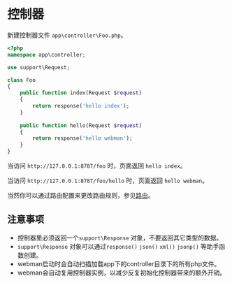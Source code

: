 # 控制器


新建控制器文件 `app\controller\Foo.php`。

```php
<?php
namespace app\controller;

use support\Request;

class Foo
{
    public function index(Request $request)
    {
        return response('hello index');
    }
    
    public function hello(Request $request)
    {
        return response('hello webman');
    }
}
```

当访问 `http://127.0.0.1:8787/foo` 时，页面返回 `hello index`。

当访问 `http://127.0.0.1:8787/foo/hello` 时，页面返回 `hello webman`。

当然你可以通过路由配置来更改路由规则，参见[路由](route.md)。

## 注意事项
 - 控制器里必须返回一个`support\Response` 对象，不要返回其它类型的数据。
 - `support\Response` 对象可以通过`response()` `json()` `xml()` `jsonp()` 等助手函数创建。
 - webman启动时会自动扫描加载app下的controller目录下的所有php文件。
 - webman会自动复用控制器实例，以减少反复初始化控制器带来的额外开销。

 

